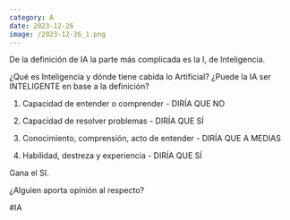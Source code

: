 ```yaml
--- 
category: A 
date: 2023-12-26 
image: /2023-12-26_1.png 
--- 
```


De la definición de IA la parte más complicada es la I, de Inteligencia. 

¿Qué es Inteligencia y dónde tiene cabida lo Artificial? ¿Puede la IA ser INTELIGENTE en base a la definición?

1) Capacidad de entender o comprender - DIRÍA QUE NO

2) Capacidad de resolver problemas - DIRÍA QUE SÍ

3) Conocimiento, comprensión, acto de entender - DIRÍA QUE A MEDIAS

4) Habilidad, destreza y experiencia - DIRÍA QUE SÍ

Gana el SI.

¿Alguien aporta opinión al respecto?

#IA